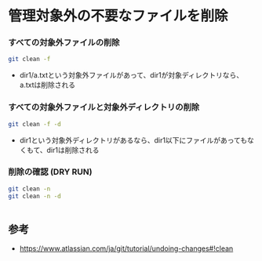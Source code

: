 ﻿# 管理対象外の不要なファイルを削除


### すべての対象外ファイルの削除

```bash
git clean -f
```

- dir1/a.txtという対象外ファイルがあって、dir1が対象ディレクトリなら、a.txtは削除される

### すべての対象外ファイルと対象外ディレクトリの削除

```bash
git clean -f -d
```

- dir1という対象外ディレクトリがあるなら、dir1以下にファイルがあってもなくもて、dir1は削除される

### 削除の確認 (DRY RUN)

```bash
git clean -n
git clean -n -d
```

```bash

```

## 参考

- https://www.atlassian.com/ja/git/tutorial/undoing-changes#!clean
